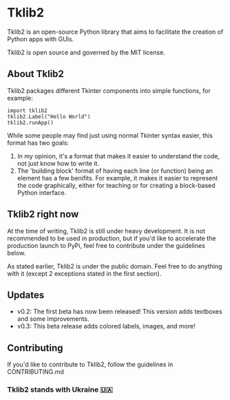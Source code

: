 # Tklib2
Tklib2 is an open-source Python library that aims to facilitate the creation of Python apps with GUIs.

Tklib2 is open source and governed by the MIT license. 

## About Tklib2
Tklib2 packages different Tkinter components into simple functions, for example:
```
import tklib2
tklib2.Label("Hello World")
tklib2.runApp()
```
While some people may find just using normal Tkinter syntax easier, this format has two goals:
1. In my opinion, it's a format that makes it easier to understand the code, not just know how to write it.
2. The 'building block' format of having each line (or function) being an element has a few benifits. For example, it makes it easier to represent the code graphically, either for teaching or for creating a block-based Python interface. 

## Tklib2 right now
At the time of writing, Tklib2 is still under heavy development. It is not recommended to be used in production, but if you'd like to accelerate the production launch to PyPi, feel free to contribute under the guidelines below.

As stated earlier, Tklib2 is under the public domain. Feel free to do anything with it (except 2 exceptions stated in the first section).

## Updates
* v0.2: The first beta has now been released! This version adds textboxes and some improvements.
* v0.3: This beta release adds colored labels, images, and more!

## Contributing
If you'd like to contribute to Tklib2, follow the guidelines in CONTRIBUTING.md

### Tklib2 stands with Ukraine 🇺🇦

